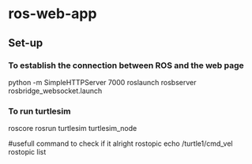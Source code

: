 # ros-web-app


## Set-up

### To establish the connection between ROS and the web page
python -m SimpleHTTPServer 7000
roslaunch rosbserver rosbridge_websocket.launch

### To run turtlesim
roscore
rosrun turtlesim turtlesim_node

#usefull command to check if it alright
rostopic echo /turtle1/cmd_vel
rostopic list



